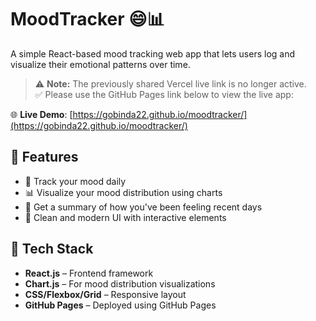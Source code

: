 # MoodTracker 😄📊

A simple React-based mood tracking web app that lets users log and visualize their emotional patterns over time.

> ⚠️ **Note:** The previously shared Vercel live link is no longer active.  
> ✅ Please use the GitHub Pages link below to view the live app:

🌐 **Live Demo**: [https://gobinda22.github.io/moodtracker/](https://gobinda22.github.io/moodtracker/)

## 🧠 Features

- 📅 Track your mood daily
- 📊 Visualize your mood distribution using charts
- 📝 Get a summary of how you've been feeling recent days
- 🎨 Clean and modern UI with interactive elements

## 🚀 Tech Stack

- **React.js** – Frontend framework
- **Chart.js** – For mood distribution visualizations
- **CSS/Flexbox/Grid** – Responsive layout
- **GitHub Pages** – Deployed using GitHub Pages
